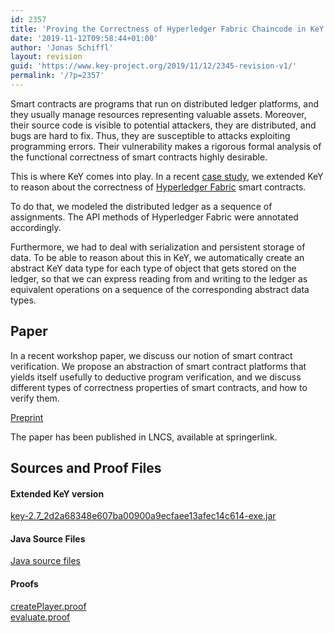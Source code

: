 ```yaml
---
id: 2357
title: 'Proving the Correctness of Hyperledger Fabric Chaincode in KeY'
date: '2019-11-12T09:58:44+01:00'
author: 'Jonas Schiffl'
layout: revision
guid: 'https://www.key-project.org/2019/11/12/2345-revision-v1/'
permalink: '/?p=2357'
---
```


Smart contracts are programs that run on distributed ledger platforms, and they usually manage resources representing valuable assets. Moreover, their source code is visible to potential attackers, they are distributed, and bugs are hard to fix. Thus, they are susceptible to attacks exploiting programming errors. Their vulnerability makes a rigorous formal analysis of the functional correctness of smart contracts highly desirable.

This is where KeY comes into play. In a recent [case study](https://formal.iti.kit.edu/biblio/?lang=en&key=BeckertHerdaKirstenEA2018), we extended KeY to reason about the correctness of [Hyperledger Fabric](https://www.hyperledger.org/projects/fabric) smart contracts.

To do that, we modeled the distributed ledger as a sequence of assignments. The API methods of Hyperledger Fabric were annotated accordingly.

Furthermore, we had to deal with serialization and persistent storage of data. To be able to reason about this in KeY, we automatically create an abstract KeY data type for each type of object that gets stored on the ledger, so that we can express reading from and writing to the ledger as equivalent operations on a sequence of the corresponding abstract data types.

## Paper

In a recent workshop paper, we discuss our notion of smart contract verification. We propose an abstraction of smart contract platforms that yields itself usefully to deductive program verification, and we discuss different types of correctness properties of smart contracts, and how to verify them.

[Preprint](https://www.key-project.org/wp-content/uploads/2019/11/sc-verification.pdf)

The paper has been published in LNCS, available at springerlink.

## Sources and Proof Files

#### Extended KeY version

[key-2.7\_2d2a68348e607ba00900a9ecfaee13afec14c614-exe.jar](https://www.key-project.org/wp-content/uploads/2019/11/key-2.7_2d2a68348e607ba00900a9ecfaee13afec14c614-exe.jar)

#### Java Source Files

[Java source files](https://www.key-project.org/wp-content/uploads/2019/11/java-sources.zip)

#### Proofs

[createPlayer.proof](https://www.key-project.org/wp-content/uploads/2019/11/createPlayer.proof)  
[evaluate.proof](https://www.key-project.org/wp-content/uploads/2019/11/evaluate.proof)